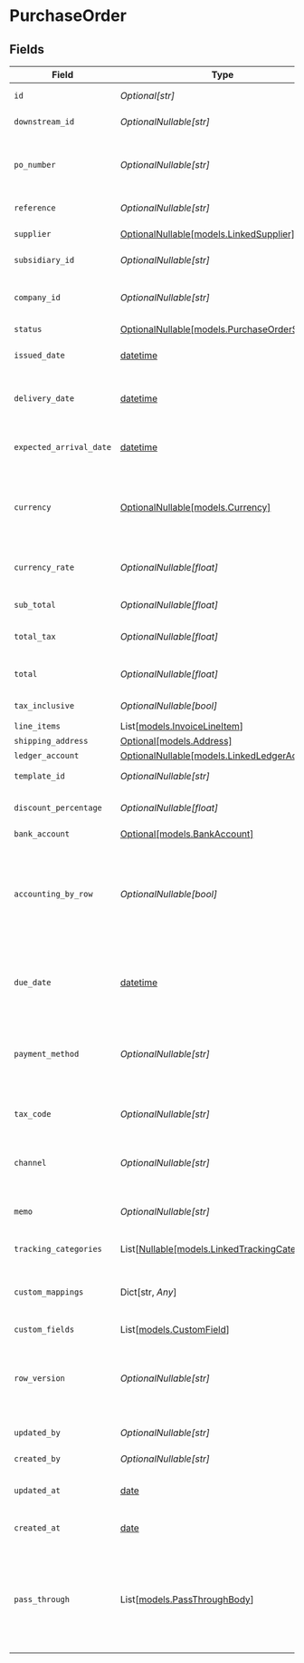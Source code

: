 # PurchaseOrder


## Fields

| Field                                                                                                                                                   | Type                                                                                                                                                    | Required                                                                                                                                                | Description                                                                                                                                             | Example                                                                                                                                                 |
| ------------------------------------------------------------------------------------------------------------------------------------------------------- | ------------------------------------------------------------------------------------------------------------------------------------------------------- | ------------------------------------------------------------------------------------------------------------------------------------------------------- | ------------------------------------------------------------------------------------------------------------------------------------------------------- | ------------------------------------------------------------------------------------------------------------------------------------------------------- |
| `id`                                                                                                                                                    | *Optional[str]*                                                                                                                                         | :heavy_minus_sign:                                                                                                                                      | A unique identifier for an object.                                                                                                                      | 12345                                                                                                                                                   |
| `downstream_id`                                                                                                                                         | *OptionalNullable[str]*                                                                                                                                 | :heavy_minus_sign:                                                                                                                                      | The third-party API ID of original entity                                                                                                               | 12345                                                                                                                                                   |
| `po_number`                                                                                                                                             | *OptionalNullable[str]*                                                                                                                                 | :heavy_minus_sign:                                                                                                                                      | A PO Number uniquely identifies a purchase order and is generally defined by the buyer.                                                                 | 90000117                                                                                                                                                |
| `reference`                                                                                                                                             | *OptionalNullable[str]*                                                                                                                                 | :heavy_minus_sign:                                                                                                                                      | Optional purchase order reference.                                                                                                                      | 123456                                                                                                                                                  |
| `supplier`                                                                                                                                              | [OptionalNullable[models.LinkedSupplier]](../models/linkedsupplier.md)                                                                                  | :heavy_minus_sign:                                                                                                                                      | The supplier this entity is linked to.                                                                                                                  |                                                                                                                                                         |
| `subsidiary_id`                                                                                                                                         | *OptionalNullable[str]*                                                                                                                                 | :heavy_minus_sign:                                                                                                                                      | The ID of the subsidiary                                                                                                                                | 12345                                                                                                                                                   |
| `company_id`                                                                                                                                            | *OptionalNullable[str]*                                                                                                                                 | :heavy_minus_sign:                                                                                                                                      | The company or subsidiary id the transaction belongs to                                                                                                 | 12345                                                                                                                                                   |
| `status`                                                                                                                                                | [OptionalNullable[models.PurchaseOrderStatus]](../models/purchaseorderstatus.md)                                                                        | :heavy_minus_sign:                                                                                                                                      | N/A                                                                                                                                                     | open                                                                                                                                                    |
| `issued_date`                                                                                                                                           | [datetime](https://docs.python.org/3/library/datetime.html#datetime-objects)                                                                            | :heavy_minus_sign:                                                                                                                                      | Date purchase order was issued - YYYY-MM-DD.                                                                                                            | 2020-09-30                                                                                                                                              |
| `delivery_date`                                                                                                                                         | [datetime](https://docs.python.org/3/library/datetime.html#datetime-objects)                                                                            | :heavy_minus_sign:                                                                                                                                      | The date on which the purchase order is to be delivered - YYYY-MM-DD.                                                                                   | 2020-09-30                                                                                                                                              |
| `expected_arrival_date`                                                                                                                                 | [datetime](https://docs.python.org/3/library/datetime.html#datetime-objects)                                                                            | :heavy_minus_sign:                                                                                                                                      | The date on which the order is expected to arrive - YYYY-MM-DD.                                                                                         | 2020-09-30                                                                                                                                              |
| `currency`                                                                                                                                              | [OptionalNullable[models.Currency]](../models/currency.md)                                                                                              | :heavy_minus_sign:                                                                                                                                      | Indicates the associated currency for an amount of money. Values correspond to [ISO 4217](https://en.wikipedia.org/wiki/ISO_4217).                      | USD                                                                                                                                                     |
| `currency_rate`                                                                                                                                         | *OptionalNullable[float]*                                                                                                                               | :heavy_minus_sign:                                                                                                                                      | Currency Exchange Rate at the time entity was recorded/generated.                                                                                       | 0.69                                                                                                                                                    |
| `sub_total`                                                                                                                                             | *OptionalNullable[float]*                                                                                                                               | :heavy_minus_sign:                                                                                                                                      | Sub-total amount, normally before tax.                                                                                                                  | 27500                                                                                                                                                   |
| `total_tax`                                                                                                                                             | *OptionalNullable[float]*                                                                                                                               | :heavy_minus_sign:                                                                                                                                      | Total tax amount applied to this invoice.                                                                                                               | 2500                                                                                                                                                    |
| `total`                                                                                                                                                 | *OptionalNullable[float]*                                                                                                                               | :heavy_minus_sign:                                                                                                                                      | Total amount of invoice, including tax.                                                                                                                 | 27500                                                                                                                                                   |
| `tax_inclusive`                                                                                                                                         | *OptionalNullable[bool]*                                                                                                                                | :heavy_minus_sign:                                                                                                                                      | Amounts are including tax                                                                                                                               | true                                                                                                                                                    |
| `line_items`                                                                                                                                            | List[[models.InvoiceLineItem](../models/invoicelineitem.md)]                                                                                            | :heavy_minus_sign:                                                                                                                                      | N/A                                                                                                                                                     |                                                                                                                                                         |
| `shipping_address`                                                                                                                                      | [Optional[models.Address]](../models/address.md)                                                                                                        | :heavy_minus_sign:                                                                                                                                      | N/A                                                                                                                                                     |                                                                                                                                                         |
| `ledger_account`                                                                                                                                        | [OptionalNullable[models.LinkedLedgerAccount]](../models/linkedledgeraccount.md)                                                                        | :heavy_minus_sign:                                                                                                                                      | N/A                                                                                                                                                     |                                                                                                                                                         |
| `template_id`                                                                                                                                           | *OptionalNullable[str]*                                                                                                                                 | :heavy_minus_sign:                                                                                                                                      | Optional purchase order template                                                                                                                        | 123456                                                                                                                                                  |
| `discount_percentage`                                                                                                                                   | *OptionalNullable[float]*                                                                                                                               | :heavy_minus_sign:                                                                                                                                      | Discount percentage applied to this transaction.                                                                                                        | 5.5                                                                                                                                                     |
| `bank_account`                                                                                                                                          | [Optional[models.BankAccount]](../models/bankaccount.md)                                                                                                | :heavy_minus_sign:                                                                                                                                      | N/A                                                                                                                                                     |                                                                                                                                                         |
| `accounting_by_row`                                                                                                                                     | *OptionalNullable[bool]*                                                                                                                                | :heavy_minus_sign:                                                                                                                                      | Indicates if accounting by row is used (true) or not (false). Accounting by row means that a separate ledger transaction is created for each row.       | false                                                                                                                                                   |
| `due_date`                                                                                                                                              | [datetime](https://docs.python.org/3/library/datetime.html#datetime-objects)                                                                            | :heavy_minus_sign:                                                                                                                                      | The due date is the date on which a payment is scheduled to be received - YYYY-MM-DD.                                                                   | 2020-10-30                                                                                                                                              |
| `payment_method`                                                                                                                                        | *OptionalNullable[str]*                                                                                                                                 | :heavy_minus_sign:                                                                                                                                      | Payment method used for the transaction, such as cash, credit card, bank transfer, or check                                                             | cash                                                                                                                                                    |
| `tax_code`                                                                                                                                              | *OptionalNullable[str]*                                                                                                                                 | :heavy_minus_sign:                                                                                                                                      | Applicable tax id/code override if tax is not supplied on a line item basis.                                                                            | 1234                                                                                                                                                    |
| `channel`                                                                                                                                               | *OptionalNullable[str]*                                                                                                                                 | :heavy_minus_sign:                                                                                                                                      | The channel through which the transaction is processed.                                                                                                 | email                                                                                                                                                   |
| `memo`                                                                                                                                                  | *OptionalNullable[str]*                                                                                                                                 | :heavy_minus_sign:                                                                                                                                      | Message for the supplier. This text appears on the Purchase Order.                                                                                      | Thank you for the partnership and have a great day!                                                                                                     |
| `tracking_categories`                                                                                                                                   | List[[Nullable[models.LinkedTrackingCategory]](../models/linkedtrackingcategory.md)]                                                                    | :heavy_minus_sign:                                                                                                                                      | A list of linked tracking categories.                                                                                                                   |                                                                                                                                                         |
| `custom_mappings`                                                                                                                                       | Dict[str, *Any*]                                                                                                                                        | :heavy_minus_sign:                                                                                                                                      | When custom mappings are configured on the resource, the result is included here.                                                                       |                                                                                                                                                         |
| `custom_fields`                                                                                                                                         | List[[models.CustomField](../models/customfield.md)]                                                                                                    | :heavy_minus_sign:                                                                                                                                      | N/A                                                                                                                                                     |                                                                                                                                                         |
| `row_version`                                                                                                                                           | *OptionalNullable[str]*                                                                                                                                 | :heavy_minus_sign:                                                                                                                                      | A binary value used to detect updates to a object and prevent data conflicts. It is incremented each time an update is made to the object.              | 1-12345                                                                                                                                                 |
| `updated_by`                                                                                                                                            | *OptionalNullable[str]*                                                                                                                                 | :heavy_minus_sign:                                                                                                                                      | The user who last updated the object.                                                                                                                   | 12345                                                                                                                                                   |
| `created_by`                                                                                                                                            | *OptionalNullable[str]*                                                                                                                                 | :heavy_minus_sign:                                                                                                                                      | The user who created the object.                                                                                                                        | 12345                                                                                                                                                   |
| `updated_at`                                                                                                                                            | [date](https://docs.python.org/3/library/datetime.html#date-objects)                                                                                    | :heavy_minus_sign:                                                                                                                                      | The date and time when the object was last updated.                                                                                                     | 2020-09-30T07:43:32.000Z                                                                                                                                |
| `created_at`                                                                                                                                            | [date](https://docs.python.org/3/library/datetime.html#date-objects)                                                                                    | :heavy_minus_sign:                                                                                                                                      | The date and time when the object was created.                                                                                                          | 2020-09-30T07:43:32.000Z                                                                                                                                |
| `pass_through`                                                                                                                                          | List[[models.PassThroughBody](../models/passthroughbody.md)]                                                                                            | :heavy_minus_sign:                                                                                                                                      | The pass_through property allows passing service-specific, custom data or structured modifications in request body when creating or updating resources. |                                                                                                                                                         |